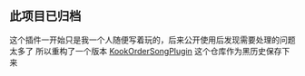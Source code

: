## 此项目已归档

这个插件一开始只是我一个人随便写着玩的，后来公开使用后发现需要处理的问题太多了
所以重构了一个版本 [KookOrderSongPlugin](https://github.com/RealSeek/KookOrderSongPlugin)
这个仓库作为黑历史保存下来